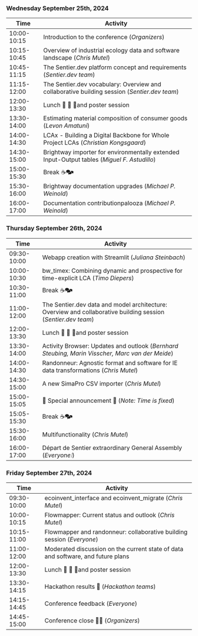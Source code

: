 ### Wednesday September 25th, 2024

| Time       | Activity                                                             |
|------------|----------------------------------------------------------------------|
| 10:00-10:15| Introduction to the conference (*Organizers*)                        |
| 10:15-10:45| Overview of industrial ecology data and software landscape (*Chris Mutel*)|
| 10:45-11:15| The Sentier.dev platform concept and requirements (*Sentier.dev team*)|
| 11:15-12:00| The Sentier.dev vocabulary: Overview and collaborative building session (*Sentier.dev team*)|
| 12:00-13:30| Lunch 🍲 🥗 🥤and poster session                                              |
| 13:30-14:00| Estimating material composition of consumer goods (*Levon Amatuni*)   |
| 14:00-14:30| LCAx - Building a Digital Backbone for Whole Project LCAs (*Christian Kongsgaard*)|
| 14:30-15:00| Brightway importer for environmentally extended Input-Output tables (*Miguel F. Astudillo*)|
| 15:00-15:30| Break ☕️🗫                                                             |
| 15:30-16:00| Brightway documentation upgrades (*Michael P. Weinold*)               |
| 16:00-17:00| Documentation contributionpalooza (*Michael P. Weinold*)             |

### Thursday September 26th, 2024

| Time       | Activity                                                             |
|------------|----------------------------------------------------------------------|
| 09:30-10:00| Webapp creation with Streamlit (*Juliana Steinbach*)                 |
| 10:00-10:30| bw_timex: Combining dynamic and prospective for time-explicit LCA (*Timo Diepers*)|
| 10:30-11:00| Break ☕️🗫                                                             |
| 11:00-12:00| The Sentier.dev data and model architecture: Overview and collaborative building session (*Sentier.dev team*)|
| 12:00-13:30| Lunch 🍲 🥗 🥤and poster session                                              |
| 13:30-14:00| Activity Browser: Updates and outlook (*Bernhard Steubing, Marin Visscher, Marc van der Meide*)|
| 14:00-14:30| Randonneur: Agnostic format and software for IE data transformations (*Chris Mutel*)|
| 14:30-15:00| A new SimaPro CSV importer (*Chris Mutel*)                            |
| 15:00-15:05| 📣 Special announcement 📣 (*Note: Time is fixed*)                          |
| 15:05-15:30| Break ☕️🗫                                                            |
| 15:30-16:00| Multifunctionality (*Chris Mutel*)                                    |
| 16:00-17:00| Départ de Sentier extraordinary General Assembly (*Everyone❕*)         |

### Friday September 27th, 2024

| Time       | Activity                                                             |
|------------|----------------------------------------------------------------------|
| 09:30-10:00| ecoinvent_interface and ecoinvent_migrate (*Chris Mutel*)            |
| 10:00-10:15| Flowmapper: Current status and outlook (*Chris Mutel*)               |
| 10:15-11:00| Flowmapper and randonneur: collaborative building session (*Everyone*)|
| 11:00-12:00| Moderated discussion on the current state of data and software, and future plans|
| 12:00-13:30| Lunch 🍲 🥗 🥤and poster session                                              |
| 13:30-14:15| Hackathon results 🏁 (*Hackathon teams*)                                |
| 14:15-14:45| Conference feedback (*Everyone*)                                     |
| 14:45-15:00| Conference close 🤜🤛 (*Organizers*)                                      |

